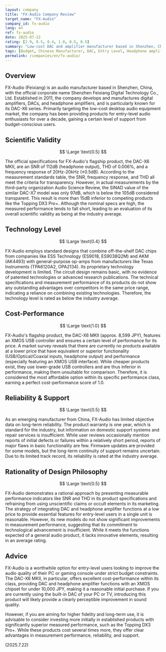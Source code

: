 ```yaml
---
layout: company
title: "FX-Audio Company Review"
target_name: "FX-Audio"
company_id: fx-audio
lang: en
ref: fx-audio
date: 2025-07-22
rating: [2.9, 0.5, 0.4, 1.0, 0.5, 0.5]
summary: "Low-cost DAC and amplifier manufacturer based in Shenzhen, China. Entry-level models offer competitive pricing, but measurement performance and technology levels fall below industry average."
tags: [Budget, Chinese Manufacturer, DAC, Entry Level, Headphone amplifier]
permalink: /companies/en/fx-audio/
---
```

## Overview

FX-Audio (Feixiang) is an audio manufacturer based in Shenzhen, China, with the official corporate name Shenzhen Feixiang Digital Technology Co., Ltd. Established in 2011, the company develops and manufactures digital amplifiers, DACs, and headphone amplifiers, and is particularly known for its DAC-X6 series. Primarily targeting the low-cost desktop audio equipment market, the company has been providing products for entry-level audio enthusiasts for over a decade, gaining a certain level of support from budget-conscious users.

## Scientific Validity

$$ \Large \text{0.5} $$

The official specifications for FX-Audio's flagship product, the DAC-X6 MKII, are an SNR of 112dB (headphone output), THD of 0.006%, and a frequency response of 20Hz-20kHz (±0.5dB). According to the measurement standards table, the SNR, frequency response, and THD all meet the criteria for transparency. However, in actual measurements by the third-party organization Audio Science Review, the SINAD value of the similar DAC-X7 model was only 97dB, which is below the 105dB considered transparent. This result is more than 15dB inferior to competing products like the Topping DX3 Pro+. Although the nominal specs are high, the measured performance tends to fall short, leading to an evaluation of its overall scientific validity as being at the industry average.

## Technology Level

$$ \Large \text{0.4} $$

FX-Audio employs standard designs that combine off-the-shelf DAC chips from companies like ESS Technology (ES9018, ES9038Q2M) and AKM (AK4493) with general-purpose op-amps from manufacturers like Texas Instruments (TPA6120A2, OPA2134). Its proprietary technology development is limited. The circuit design remains basic, with no evidence of patented technologies or advanced research publications. The technical specifications and measurement performance of its products do not show any outstanding advantages over competitors in the same price range, indicating a reliance on combining existing technologies. Therefore, the technology level is rated as below the industry average.

## Cost-Performance

$$ \Large \text{1.0} $$

FX-Audio's flagship product, the DAC-X6 MKII (approx. 8,599 JPY), features an XMOS USB controller and ensures a certain level of performance for its price. A market survey reveals that there are currently no products available at a lower price that have equivalent or superior functionality (USB/Optical/Coaxial inputs, headphone output) and performance (especially featuring an XMOS USB interface). While cheaper products exist, they use lower-grade USB controllers and are thus inferior in performance, making them unsuitable for comparison. Therefore, it is considered the most affordable option within its specific performance class, earning a perfect cost-performance score of 1.0.

## Reliability & Support

$$ \Large \text{0.5} $$

As an emerging manufacturer from China, FX-Audio has limited objective data on long-term reliability. The product warranty is one year, which is standard for the industry, but information on domestic support systems and repair services is insufficient. While user reviews occasionally mention reports of initial defects or failures within a relatively short period, reports of major flaws in basic functionality are few. Firmware updates are provided for some models, but the long-term continuity of support remains uncertain. Due to its limited track record, its reliability is rated at the industry average.

## Rationality of Design Philosophy

$$ \Large \text{0.5} $$

FX-Audio demonstrates a rational approach by presenting measurable performance indicators like SNR and THD in its product specifications and refraining from using unscientific claims or occult elements in its marketing. The strategy of integrating DAC and headphone amplifier functions at a low price to provide essential features for entry-level users in a single unit is reasonable. However, its new models do not show significant improvements in measurement performance, suggesting that its commitment to technological advancement is insufficient. While it meets the functions expected of a general audio product, it lacks innovative elements, resulting in an average rating.

## Advice

FX-Audio is a worthwhile option for entry-level users looking to improve the audio quality of their PC or gaming console under strict budget constraints. The DAC-X6 MKII, in particular, offers excellent cost-performance within its class, providing DAC and headphone amplifier functions with an XMOS chipset for under 10,000 JPY, making it a reasonable initial purchase. If you are currently using the built-in DAC of your PC or TV, introducing this product will likely provide a clearly perceptible improvement in sound quality.

However, if you are aiming for higher fidelity and long-term use, it is advisable to consider investing more initially in established products with significantly superior measured performance, such as the Topping DX3 Pro+. While these products cost several times more, they offer clear advantages in measurement performance, reliability, and support.

(2025.7.22)
